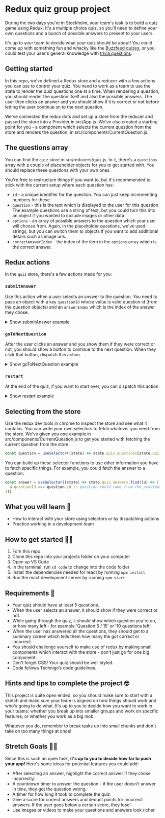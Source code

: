# Redux quiz group project

During the two days you're in Stockholm, your team's task is to build a quiz game using Redux. It's a multiple choice quiz, so you'll need to define your own questions and a bunch of possible answers to present to your users.

It's up to your team to decide what your quiz should be about! You could come up with something fun and whacky like the [Buzzfeed quizes](https://www.buzzfeed.com/quizzes), or you could test your user's general knowledge with [trivia questions](https://www.opinionstage.com/blog/trivia-questions/).

## Getting started

In this repo, we've defined a Redux store and a reducer with a few actions you can use to control your quiz. You need to work as a team to use the state to render the quiz questions one at a time. When rendering a question, you should render the question itself and also the possible answers. The user then clicks an answer and you should show if it is correct or not before letting the user continue on to the next question.

We've connected the redux dots and set up a store from the reducer and passed the store into a Provider in src/App.js. We've also created a starting point for you - a component which selects the current question from the store and renders the question, in src/components/CurrentQuestion.js.

## The questions array

You can find the `quiz` store in src/reducers/quiz.js. In it, there's a `questions` array with a couple of placeholder objects for you to get started with. You should replace these questions with your own ones.

You're free to restructure things if you want to, but it's recommended to stick with the current setup where each question has:

* `id` - a unique identifier for the question. You can just keep incrementing numbers for these.
* `question` - this is the text which is displayed to the user for this question. The example questions use a string of text, but you could turn this into an object if you wanted to include images or other data.
* `options` - an array of possible answers to the question which your user will choose from. Again, in the placeholder questions, we've used strings, but you can switch them to objects if you want to add additional details such as image urls.
* `correctAnswerIndex` - the index of the item in the `options` array which is the correct answer.

## Redux actions

In the `quiz` store, there's a few actions made for you:

### `submitAnswer`

Use this action when a user selects an answer to the question. You need to pass an object with a key `questionId` whose value is valid question id (from the question objects) and an `answerIndex` which is the index of the answer they chose.

<p>
<details><summary>Show submitAnswer example</summary>
<p>

Given the following question, for example:

```
{ id: 1, question: 'Who set the Olympic record for the 100m dash in 2012?', options: ['Usain Bolt', 'Justin Gatlin', 'Tyson Gay', 'Asafa Powell'], correctAnswerIndex: 0 }
```

If the user clicks 'Asafa Powell' (index 3 in the options array), you'd dispatch the action to redux like this:

```
dispatch(quiz.actions.submitAnswer({ questionId: 1, answerIndex: 3 }))
```

The redux state will then update the answers array and tell you if this was the correct answer or not.

</p>
</details>
</p>

### `goToNextQuestion`

After the user clicks an answer and you show them if they were correct or not, you should show a button to continue to the next question. When they click that button, dispatch this action.

<p>
<details><summary>Show goToNextQuestion example</summary>
<p>

```
dispatch(quiz.actions.goToNextQuestion())
```

</p>
</details>
</p>

### `restart`

At the end of the quiz, if you want to start over, you can dispatch this action.

<p>
<details><summary>Show restart example</summary>
<p>

```
dispatch(quiz.actions.restart())
```

</p>
</details>
</p>

## Selecting from the store

Use the redux dev tools in chrome to inspect the store and see what it contains. You can write your own selectors to fetch whatever you need from the store. We've given you one example in src/components/CurrentQuestion.js to get you started with fetching the current question from the store:

```js
const question = useSelector((state) => state.quiz.questions[state.quiz.currentQuesionIndex])
```

You can build up these selector functions to use other information you have to fetch specific things. For example, you could fetch the answer to a question:

```js
const answer = useSelector((state) => state.quiz.answers.find((a) => (
  a.questionId === question.id // question could come from the previous selector in the last example
)))
```

## What you will learn 🧠

* How to interact with your store using selectors or by dispatching actions
* Practice working in a development team

## How to get started 💪🏼

1. Fork this repo
2. Clone this repo into your projects folder on your computer
3. Open up VS Code
4. In the terminal, run `cd code` to change into the code folder
5. Install the dependencies needed for react by running `npm install`
6. Run the react development server by running `npm start`

## Requirements 🧪

* Your quiz should have at least 5 questions.
* When the user selects an answer, it should show if they were correct or not.
* While going through the quiz, it should show which question you're on, or how many left - for example 'Question 5 / 15' or '10 questions left'.
* When the user has answered all the questions, they should get to a summary screen which tells them how many the got correct or incorrect.
* You should challenge yourself to make use of redux by making small components which interact with the store - don't just go for one big component.
* Don't forget CSS! Your quiz should be well styled.
* Code follows Technigo’s code guidelines.

## Hints and tips to complete the project 🤓

This project is quite open ended, so you should make sure to start with a sketch and make sure your team is aligned on how things should work and who's going to do what. It's up to you to decide how you want to work in your teams; whether you break up into smaller groups and work on specific features, or whether you work as a big mob.

Whatever you do, remember to break tasks up into small chunks and don't take on too many things at once!

## Stretch Goals 🏃‍♂

Since this is such an open task, **it's up to you to decide how far to push your app!** Here's some ideas for potential features you could add:

* After selecting an answer, highlight the correct answer if they chose incorrectly.
* A countdown timer to answer the question - if the user doesn't answer in time, they get the question wrong.
* A timer for how long it took to complete the quiz
* Give a score for correct answers and deduct points for incorrect answers. If the user goes below a certain score, they lose!
* Use images or videos to make your questions and answers look richer



